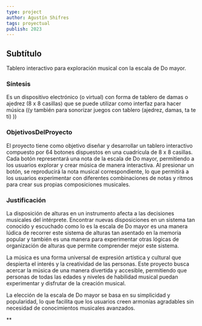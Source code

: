 ```yaml
---
type: project
author: Agustín Shifres
tags: proyectual
publish: 2023
---
```

  
## Subtítulo  
Tablero interactivo para exploración musical con la escala de Do mayor.

  
### Síntesis

Es un dispositivo electrónico (o virtual) con forma de tablero de damas o ajedrez (8 x 8 casillas) que se puede utilizar como interfaz para hacer música ((y también para sonorizar juegos con tablero (ajedrez, damas, ta te ti) ))

  
  

### ObjetivosDelProyecto  
  
El proyecto tiene como objetivo diseñar y desarrollar un tablero interactivo compuesto por 64 botones dispuestos en una cuadrícula de 8 x 8 casillas. Cada botón representará una nota de la escala de Do mayor, permitiendo a los usuarios explorar y crear música de manera interactiva. Al presionar un botón, se reproducirá la nota musical correspondiente, lo que permitirá a los usuarios experimentar con diferentes combinaciones de notas y ritmos para crear sus propias composiciones musicales.

  
### Justificación 

  

La disposición de alturas en un instrumento afecta a las decisiones musicales del intérprete. Encontrar nuevas disposiciones en un sistema tan conocido y escuchado como lo es la escala de Do mayor es una manera lúdica de recorrer este sistema de alturas tan asentado en la memoria popular y también es una manera para experimentar otras lógicas de organización de alturas que permite comprender mejor este sistema.

  

La música es una forma universal de expresión artística y cultural que despierta el interés y la creatividad de las personas. Este proyecto busca acercar la música de una manera divertida y accesible, permitiendo que personas de todas las edades y niveles de habilidad musical puedan experimentar y disfrutar de la creación musical. 

La elección de la escala de Do mayor se basa en su simplicidad y popularidad, lo que facilita que los usuarios creen armonías agradables sin necesidad de conocimientos musicales avanzados.

**